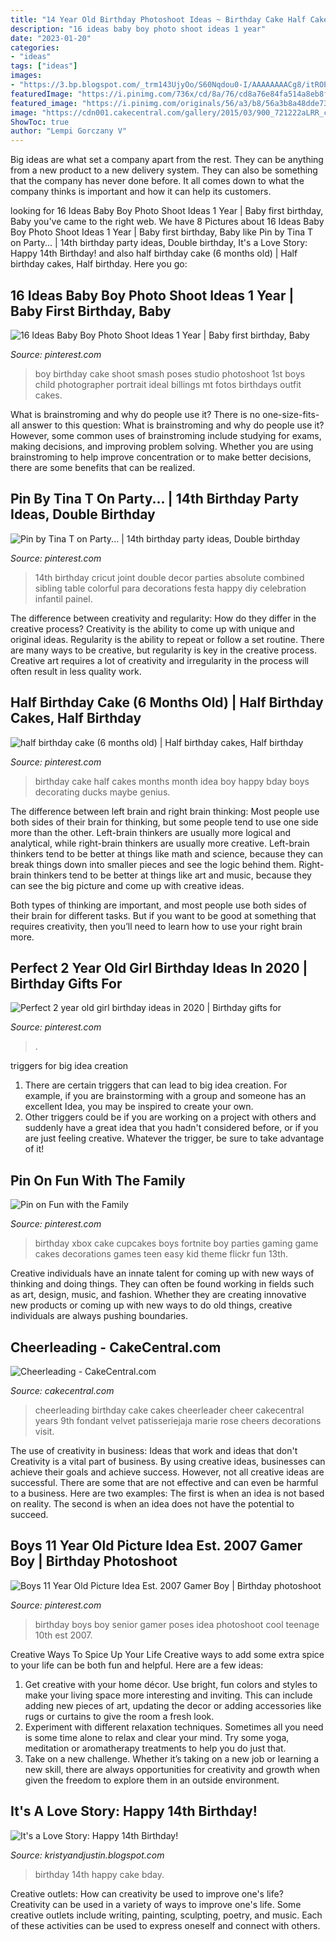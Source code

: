 ```yaml
---
title: "14 Year Old Birthday Photoshoot Ideas ~ Birthday Cake Half Cakes Months Month Idea Boy Happy Bday Boys Decorating Ducks Maybe Genius"
description: "16 ideas baby boy photo shoot ideas 1 year"
date: "2023-01-20"
categories:
- "ideas"
tags: ["ideas"]
images:
- "https://3.bp.blogspot.com/_trm143UjyOo/S60Nqdou0-I/AAAAAAAACg8/itROPoiSmPA/s1600/Tateym+097.JPG"
featuredImage: "https://i.pinimg.com/736x/cd/8a/76/cd8a76e84fa514a8eb8fc4f655fa1547.jpg"
featured_image: "https://i.pinimg.com/originals/56/a3/b8/56a3b8a48dde7390fd59b7b362e7a487.jpg"
image: "https://cdn001.cakecentral.com/gallery/2015/03/900_721222aLRR_cheerleading.jpg"
ShowToc: true
author: "Lempi Gorczany V"
---
```



Big ideas are what set a company apart from the rest. They can be anything from a new product to a new delivery system. They can also be something that the company has never done before. It all comes down to what the company thinks is important and how it can help its customers.

	

		
looking for 16 Ideas Baby Boy Photo Shoot Ideas 1 Year | Baby first birthday, Baby you've came to the right web. We have 8 Pictures about 16 Ideas Baby Boy Photo Shoot Ideas 1 Year | Baby first birthday, Baby like Pin by Tina T on Party... | 14th birthday party ideas, Double birthday, It&#039;s a Love Story: Happy 14th Birthday! and also half birthday cake (6 months old) | Half birthday cakes, Half birthday. Here you go:
		
    
## 16 Ideas Baby Boy Photo Shoot Ideas 1 Year | Baby First Birthday, Baby

<img loading=lazy src="https://i.pinimg.com/736x/62/2a/fe/622afe0245faac05a86c3e4777c71b7b.jpg" onerror="this.onerror=null;this.src='https://tse1.mm.bing.net/th?id=OIP.t7_rsdEzDgt32Z__3BcXtgAAAA&amp;pid=15.1';" alt="16 Ideas Baby Boy Photo Shoot Ideas 1 Year | Baby first birthday, Baby">

_Source: pinterest.com_

>boy birthday cake shoot smash poses studio photoshoot 1st boys child photographer portrait ideal billings mt fotos birthdays outfit cakes. 

	

What is brainstroming and why do people use it?
There is no one-size-fits-all answer to this question: What is brainstroming and why do people use it? However, some common uses of brainstroming include studying for exams, making decisions, and improving problem solving. Whether you are using brainstroming to help improve concentration or to make better decisions, there are some benefits that can be realized.

    
## Pin By Tina T On Party... | 14th Birthday Party Ideas, Double Birthday

<img loading=lazy src="https://i.pinimg.com/originals/56/a3/b8/56a3b8a48dde7390fd59b7b362e7a487.jpg" onerror="this.onerror=null;this.src='https://tse3.mm.bing.net/th?id=OIP.h2usyWCJBqYSwC8cwBmE8gHaJ4&amp;pid=15.1';" alt="Pin by Tina T on Party... | 14th birthday party ideas, Double birthday">

_Source: pinterest.com_

>14th birthday cricut joint double decor parties absolute combined sibling table colorful para decorations festa happy diy celebration infantil painel. 

	

The difference between creativity and regularity: How do they differ in the creative process?
Creativity is the ability to come up with unique and original ideas. Regularity is the ability to repeat or follow a set routine. There are many ways to be creative, but regularity is key in the creative process. Creative art requires a lot of creativity and irregularity in the process will often result in less quality work.

    
## Half Birthday Cake (6 Months Old) | Half Birthday Cakes, Half Birthday

<img loading=lazy src="https://i.pinimg.com/736x/f0/74/be/f074be3e532edf92ef07d20f247dbf45--half-birthday-baby-half-birthday-cakes.jpg" onerror="this.onerror=null;this.src='https://tse2.mm.bing.net/th?id=OIP.SqDM78LNS3qPzmCRTkP01AHaJ3&amp;pid=15.1';" alt="half birthday cake (6 months old) | Half birthday cakes, Half birthday">

_Source: pinterest.com_

>birthday cake half cakes months month idea boy happy bday boys decorating ducks maybe genius. 

	

The difference between left brain and right brain thinking:
Most people use both sides of their brain for thinking, but some people tend to use one side more than the other. Left-brain thinkers are usually more logical and analytical, while right-brain thinkers are usually more creative.
Left-brain thinkers tend to be better at things like math and science, because they can break things down into smaller pieces and see the logic behind them. Right-brain thinkers tend to be better at things like art and music, because they can see the big picture and come up with creative ideas.

Both types of thinking are important, and most people use both sides of their brain for different tasks. But if you want to be good at something that requires creativity, then you’ll need to learn how to use your right brain more.

    
## Perfect 2 Year Old Girl Birthday Ideas In 2020 | Birthday Gifts For

<img loading=lazy src="https://i.pinimg.com/736x/9c/6b/8d/9c6b8df4a4da181a826a476419825ccb.jpg" onerror="this.onerror=null;this.src='https://tse3.mm.bing.net/th?id=OIP.lxysVz07JyRNqq8b0CjG-AHaJ3&amp;pid=15.1';" alt="Perfect 2 year old girl birthday ideas in 2020 | Birthday gifts for">

_Source: pinterest.com_

>. 

	

triggers for big idea creation
1. There are certain triggers that can lead to big idea creation. For example, if you are brainstorming with a group and someone has an excellent Idea, you may be inspired to create your own. 
2. Other triggers could be if you are working on a project with others and suddenly have a great idea that you hadn't considered before, or if you are just feeling creative. Whatever the trigger, be sure to take advantage of it!

    
## Pin On Fun With The Family

<img loading=lazy src="https://i.pinimg.com/736x/cd/8a/76/cd8a76e84fa514a8eb8fc4f655fa1547.jpg" onerror="this.onerror=null;this.src='https://tse3.mm.bing.net/th?id=OIP.Ewyua69Rst2HH1dyiKSXoAHaJ4&amp;pid=15.1';" alt="Pin on Fun with the Family">

_Source: pinterest.com_

>birthday xbox cake cupcakes boys fortnite boy parties gaming game cakes decorations games teen easy kid theme flickr fun 13th. 

	

Creative individuals have an innate talent for coming up with new ways of thinking and doing things. They can often be found working in fields such as art, design, music, and fashion. Whether they are creating innovative new products or coming up with new ways to do old things, creative individuals are always pushing boundaries.

    
## Cheerleading - CakeCentral.com

<img loading=lazy src="https://cdn001.cakecentral.com/gallery/2015/03/900_721222aLRR_cheerleading.jpg" onerror="this.onerror=null;this.src='https://tse4.mm.bing.net/th?id=OIP.q0EVqR4FxnKfPFHXm0rVtAHaJ4&amp;pid=15.1';" alt="Cheerleading - CakeCentral.com">

_Source: cakecentral.com_

>cheerleading birthday cake cakes cheerleader cheer cakecentral years 9th fondant velvet patisseriejaja marie rose cheers decorations visit. 

	

The use of creativity in business: Ideas that work and ideas that don't
Creativity is a vital part of business. By using creative ideas, businesses can achieve their goals and achieve success. However, not all creative ideas are successful. There are some that are not effective and can even be harmful to a business. Here are two examples: The first is when an idea is not based on reality. The second is when an idea does not have the potential to succeed.

    
## Boys 11 Year Old Picture Idea Est. 2007 Gamer Boy | Birthday Photoshoot

<img loading=lazy src="https://i.pinimg.com/736x/ee/fb/fd/eefbfd19c17db9883eaa6c3697a93682.jpg" onerror="this.onerror=null;this.src='https://tse4.mm.bing.net/th?id=OIP.YkznmmEhLwryMrBfxA3WsQHaLH&amp;pid=15.1';" alt="Boys 11 Year Old Picture Idea Est. 2007 Gamer Boy | Birthday photoshoot">

_Source: pinterest.com_

>birthday boys boy senior gamer poses idea photoshoot cool teenage 10th est 2007. 

	

Creative Ways To Spice Up Your Life
Creative ways to add some extra spice to your life can be both fun and helpful. Here are a few ideas: 
1. Get creative with your home décor. Use bright, fun colors and styles to make your living space more interesting and inviting. This can include adding new pieces of art, updating the decor or adding accessories like rugs or curtains to give the room a fresh look. 
2. Experiment with different relaxation techniques. Sometimes all you need is some time alone to relax and clear your mind. Try some yoga, meditation or aromatherapy treatments to help you do just that. 
3. Take on a new challenge. Whether it’s taking on a new job or learning a new skill, there are always opportunities for creativity and growth when given the freedom to explore them in an outside environment. 

    
## It&#039;s A Love Story: Happy 14th Birthday!

<img loading=lazy src="https://3.bp.blogspot.com/_trm143UjyOo/S60Nqdou0-I/AAAAAAAACg8/itROPoiSmPA/s1600/Tateym+097.JPG" onerror="this.onerror=null;this.src='https://tse4.mm.bing.net/th?id=OIP.QsP_mAaTjMalVOD5Hfy-dAHaLE&amp;pid=15.1';" alt="It&#039;s a Love Story: Happy 14th Birthday!">

_Source: kristyandjustin.blogspot.com_

>birthday 14th happy cake bday. 

	

Creative outlets: How can creativity be used to improve one's life?
Creativity can be used in a variety of ways to improve one's life. Some creative outlets include writing, painting, sculpting, poetry, and music. Each of these activities can be used to express oneself and connect with others.

